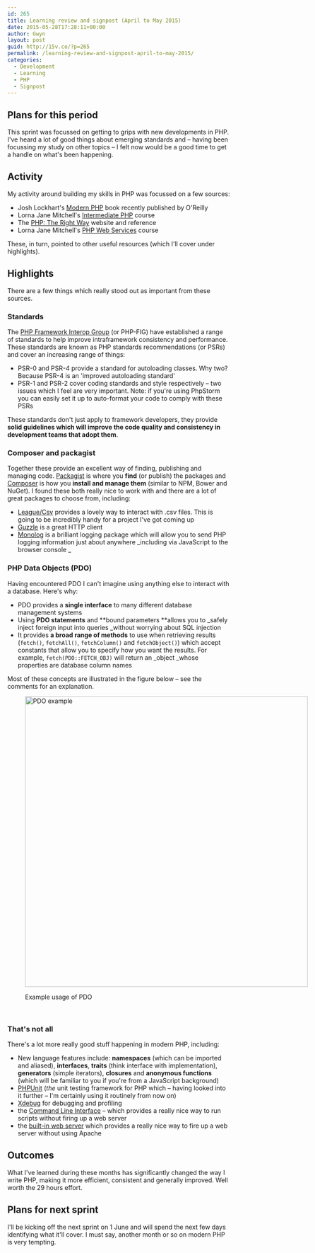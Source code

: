 ```yaml
---
id: 265
title: Learning review and signpost (April to May 2015)
date: 2015-05-28T17:28:11+00:00
author: Gwyn
layout: post
guid: http://15v.co/?p=265
permalink: /learning-review-and-signpost-april-to-may-2015/
categories:
  - Development
  - Learning
  - PHP
  - Signpost
---
```

## Plans for this period

This sprint was focussed on getting to grips with new developments in PHP. I've heard a lot of good things about emerging standards and &#8211; having been focussing my study on other topics &#8211; I felt now would be a good time to get a handle on what's been happening.

## Activity

My activity around building my skills in PHP was focussed on a few sources:

  * Josh Lockhart's [Modern PHP](http://shop.oreilly.com/product/0636920033868.do) book recently published by O'Reilly
  * Lorna Jane Mitchell's [Intermediate PHP](https://www.safaribooksonline.com/library/view/intermediate-php/9781491911471/) course
  * The [PHP: The Right Way](http://www.phptherightway.com/) website and reference
  * Lorna Jane Mitchell's [PHP Web Services](https://www.safaribooksonline.com/library/view/php-web-services/9781491909997/) course

These, in turn, pointed to other useful resources (which I'll cover under highlights).

## Highlights

There are a few things which really stood out as important from these sources.

### Standards

The [PHP Framework Interop Group](http://www.php-fig.org/) (or PHP-FIG) have established a range of standards to help improve intraframework consistency and performance. These standards are known as PHP standards recommendations (or PSRs) and cover an increasing range of things:

  * PSR-0 and PSR-4 provide a standard for autoloading classes. Why two? Because PSR-4 is an 'improved autoloading standard'
  * PSR-1 and PSR-2 cover coding standards and style respectively &#8211; two issues which I feel are very important. Note: if you're using PhpStorm you can easily set it up to auto-format your code to comply with these PSRs

These standards don't just apply to framework developers, they provide **solid guidelines which will improve the code quality and consistency in development teams that adopt them**.

### Composer and packagist

Together these provide an excellent way of finding, publishing and managing code. [Packagist](https://packagist.org) is where you **find** (or publish) the packages and [Composer](https://getcomposer.org) is how you **install and manage them** (similar to NPM, Bower and NuGet). I found these both really nice to work with and there are a lot of great packages to choose from, including:

  * [League/Csv](https://packagist.org/packages/league/csv) provides a lovely way to interact with .csv files. This is going to be incredibly handy for a project I've got coming up
  * [Guzzle](https://packagist.org/packages/guzzlehttp/guzzle) is a great HTTP client
  * [Monolog](https://packagist.org/packages/monolog/monolog) is a brilliant logging package which will allow you to send PHP logging information just about anywhere _including via JavaScript to the browser console _

### PHP Data Objects (PDO)

Having encountered PDO I can't imagine using anything else to interact with a database. Here's why:

  * PDO provides a **single interface** to many different database management systems
  * Using **PDO statements** and **bound parameters **allows you to _safely inject foreign input into queries _without worrying about SQL injection
  * It provides **a broad range of methods** to use when retrieving results (`fetch()`, `fetchAll()`, `fetchColumn()` and `fetchObject()`) which accept constants that allow you to specify how you want the results. For example, `fetch(PDO::FETCH_OBJ)` will return an _object _whose properties are database column names

Most of these concepts are illustrated in the figure below &#8211; see the comments for an explanation.<figure id="attachment_304" style="width: 640px" class="wp-caption alignnone">

[<img class="wp-image-304 size-large" src="http://15v.co/wp-content/uploads/2015/05/pdo-997x1024.png" alt="PDO example" width="640" height="657" />](http://15v.co/wp-content/uploads/2015/05/pdo.png)<figcaption class="wp-caption-text">Example usage of PDO</figcaption></figure> 

&nbsp;

### That's not all

There's a lot more really good stuff happening in modern PHP, including:

  * New language features include: **namespaces** (which can be imported and aliased), **interfaces**, **traits** (think interface with implementation), **generators** (simple iterators), **closures** and **anonymous functions** (which will be familiar to you if you're from a JavaScript background)
  * [PHPUnit](https://phpunit.de/) (_the_ unit testing framework for PHP which &#8211; having looked into it further &#8211; I'm certainly using it routinely from now on)
  * [Xdebug](http://xdebug.org/) for debugging and profiling
  * the [Command Line Interface](http://php.net/manual/en/features.commandline.usage.php) &#8211; which provides a really nice way to run scripts without firing up a web server
  * the [built-in web server](http://php.net/manual/en/features.commandline.webserver.php) which provides a really nice way to fire up a web server without using Apache

## Outcomes

What I've learned during these months has significantly changed the way I write PHP, making it more efficient, consistent and generally improved. Well worth the 29 hours effort.

## Plans for next sprint

I'll be kicking off the next sprint on 1 June and will spend the next few days identifying what it'll cover. I must say, another month or so on modern PHP is very tempting.